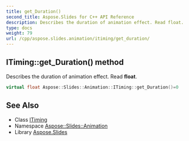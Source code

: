 ```yaml
---
title: get_Duration()
second_title: Aspose.Slides for C++ API Reference
description: Describes the duration of animation effect. Read float.
type: docs
weight: 79
url: /cpp/aspose.slides.animation/itiming/get_duration/
---
```

## ITiming::get_Duration() method


Describes the duration of animation effect. Read **float**.

```cpp
virtual float Aspose::Slides::Animation::ITiming::get_Duration()=0
```

## See Also

* Class [ITiming](./)
* Namespace [Aspose::Slides::Animation](../)
* Library [Aspose.Slides](../../)